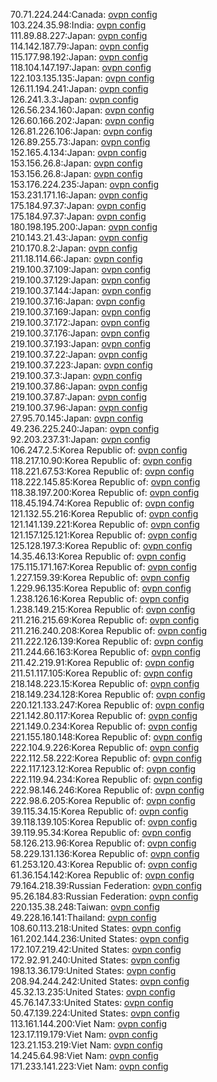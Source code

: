 70.71.224.244:Canada: [ovpn config](vpn/70_71_224_244.ovpn)  
103.224.35.98:India: [ovpn config](vpn/103_224_35_98.ovpn)  
111.89.88.227:Japan: [ovpn config](vpn/111_89_88_227.ovpn)  
114.142.187.79:Japan: [ovpn config](vpn/114_142_187_79.ovpn)  
115.177.98.192:Japan: [ovpn config](vpn/115_177_98_192.ovpn)  
118.104.147.197:Japan: [ovpn config](vpn/118_104_147_197.ovpn)  
122.103.135.135:Japan: [ovpn config](vpn/122_103_135_135.ovpn)  
126.11.194.241:Japan: [ovpn config](vpn/126_11_194_241.ovpn)  
126.241.3.3:Japan: [ovpn config](vpn/126_241_3_3.ovpn)  
126.56.234.160:Japan: [ovpn config](vpn/126_56_234_160.ovpn)  
126.60.166.202:Japan: [ovpn config](vpn/126_60_166_202.ovpn)  
126.81.226.106:Japan: [ovpn config](vpn/126_81_226_106.ovpn)  
126.89.255.73:Japan: [ovpn config](vpn/126_89_255_73.ovpn)  
152.165.4.134:Japan: [ovpn config](vpn/152_165_4_134.ovpn)  
153.156.26.8:Japan: [ovpn config](vpn/153_156_26_8.ovpn)  
153.156.26.8:Japan: [ovpn config](vpn/153_156_26_8.ovpn)  
153.176.224.235:Japan: [ovpn config](vpn/153_176_224_235.ovpn)  
153.231.171.16:Japan: [ovpn config](vpn/153_231_171_16.ovpn)  
175.184.97.37:Japan: [ovpn config](vpn/175_184_97_37.ovpn)  
175.184.97.37:Japan: [ovpn config](vpn/175_184_97_37.ovpn)  
180.198.195.200:Japan: [ovpn config](vpn/180_198_195_200.ovpn)  
210.143.21.43:Japan: [ovpn config](vpn/210_143_21_43.ovpn)  
210.170.8.2:Japan: [ovpn config](vpn/210_170_8_2.ovpn)  
211.18.114.66:Japan: [ovpn config](vpn/211_18_114_66.ovpn)  
219.100.37.109:Japan: [ovpn config](vpn/219_100_37_109.ovpn)  
219.100.37.129:Japan: [ovpn config](vpn/219_100_37_129.ovpn)  
219.100.37.144:Japan: [ovpn config](vpn/219_100_37_144.ovpn)  
219.100.37.16:Japan: [ovpn config](vpn/219_100_37_16.ovpn)  
219.100.37.169:Japan: [ovpn config](vpn/219_100_37_169.ovpn)  
219.100.37.172:Japan: [ovpn config](vpn/219_100_37_172.ovpn)  
219.100.37.176:Japan: [ovpn config](vpn/219_100_37_176.ovpn)  
219.100.37.193:Japan: [ovpn config](vpn/219_100_37_193.ovpn)  
219.100.37.22:Japan: [ovpn config](vpn/219_100_37_22.ovpn)  
219.100.37.223:Japan: [ovpn config](vpn/219_100_37_223.ovpn)  
219.100.37.3:Japan: [ovpn config](vpn/219_100_37_3.ovpn)  
219.100.37.86:Japan: [ovpn config](vpn/219_100_37_86.ovpn)  
219.100.37.87:Japan: [ovpn config](vpn/219_100_37_87.ovpn)  
219.100.37.96:Japan: [ovpn config](vpn/219_100_37_96.ovpn)  
27.95.70.145:Japan: [ovpn config](vpn/27_95_70_145.ovpn)  
49.236.225.240:Japan: [ovpn config](vpn/49_236_225_240.ovpn)  
92.203.237.31:Japan: [ovpn config](vpn/92_203_237_31.ovpn)  
106.247.2.5:Korea Republic of: [ovpn config](vpn/106_247_2_5.ovpn)  
118.217.10.90:Korea Republic of: [ovpn config](vpn/118_217_10_90.ovpn)  
118.221.67.53:Korea Republic of: [ovpn config](vpn/118_221_67_53.ovpn)  
118.222.145.85:Korea Republic of: [ovpn config](vpn/118_222_145_85.ovpn)  
118.38.197.200:Korea Republic of: [ovpn config](vpn/118_38_197_200.ovpn)  
118.45.194.74:Korea Republic of: [ovpn config](vpn/118_45_194_74.ovpn)  
121.132.55.216:Korea Republic of: [ovpn config](vpn/121_132_55_216.ovpn)  
121.141.139.221:Korea Republic of: [ovpn config](vpn/121_141_139_221.ovpn)  
121.157.125.121:Korea Republic of: [ovpn config](vpn/121_157_125_121.ovpn)  
125.128.197.3:Korea Republic of: [ovpn config](vpn/125_128_197_3.ovpn)  
14.35.46.13:Korea Republic of: [ovpn config](vpn/14_35_46_13.ovpn)  
175.115.171.167:Korea Republic of: [ovpn config](vpn/175_115_171_167.ovpn)  
1.227.159.39:Korea Republic of: [ovpn config](vpn/1_227_159_39.ovpn)  
1.229.96.135:Korea Republic of: [ovpn config](vpn/1_229_96_135.ovpn)  
1.238.126.16:Korea Republic of: [ovpn config](vpn/1_238_126_16.ovpn)  
1.238.149.215:Korea Republic of: [ovpn config](vpn/1_238_149_215.ovpn)  
211.216.215.69:Korea Republic of: [ovpn config](vpn/211_216_215_69.ovpn)  
211.216.240.208:Korea Republic of: [ovpn config](vpn/211_216_240_208.ovpn)  
211.222.126.139:Korea Republic of: [ovpn config](vpn/211_222_126_139.ovpn)  
211.244.66.163:Korea Republic of: [ovpn config](vpn/211_244_66_163.ovpn)  
211.42.219.91:Korea Republic of: [ovpn config](vpn/211_42_219_91.ovpn)  
211.51.117.105:Korea Republic of: [ovpn config](vpn/211_51_117_105.ovpn)  
218.148.223.15:Korea Republic of: [ovpn config](vpn/218_148_223_15.ovpn)  
218.149.234.128:Korea Republic of: [ovpn config](vpn/218_149_234_128.ovpn)  
220.121.133.247:Korea Republic of: [ovpn config](vpn/220_121_133_247.ovpn)  
221.142.80.117:Korea Republic of: [ovpn config](vpn/221_142_80_117.ovpn)  
221.149.0.234:Korea Republic of: [ovpn config](vpn/221_149_0_234.ovpn)  
221.155.180.148:Korea Republic of: [ovpn config](vpn/221_155_180_148.ovpn)  
222.104.9.226:Korea Republic of: [ovpn config](vpn/222_104_9_226.ovpn)  
222.112.58.222:Korea Republic of: [ovpn config](vpn/222_112_58_222.ovpn)  
222.117.123.12:Korea Republic of: [ovpn config](vpn/222_117_123_12.ovpn)  
222.119.94.234:Korea Republic of: [ovpn config](vpn/222_119_94_234.ovpn)  
222.98.146.246:Korea Republic of: [ovpn config](vpn/222_98_146_246.ovpn)  
222.98.6.205:Korea Republic of: [ovpn config](vpn/222_98_6_205.ovpn)  
39.115.34.15:Korea Republic of: [ovpn config](vpn/39_115_34_15.ovpn)  
39.118.139.105:Korea Republic of: [ovpn config](vpn/39_118_139_105.ovpn)  
39.119.95.34:Korea Republic of: [ovpn config](vpn/39_119_95_34.ovpn)  
58.126.213.96:Korea Republic of: [ovpn config](vpn/58_126_213_96.ovpn)  
58.229.131.136:Korea Republic of: [ovpn config](vpn/58_229_131_136.ovpn)  
61.253.120.43:Korea Republic of: [ovpn config](vpn/61_253_120_43.ovpn)  
61.36.154.142:Korea Republic of: [ovpn config](vpn/61_36_154_142.ovpn)  
79.164.218.39:Russian Federation: [ovpn config](vpn/79_164_218_39.ovpn)  
95.26.184.83:Russian Federation: [ovpn config](vpn/95_26_184_83.ovpn)  
220.135.38.248:Taiwan: [ovpn config](vpn/220_135_38_248.ovpn)  
49.228.16.141:Thailand: [ovpn config](vpn/49_228_16_141.ovpn)  
108.60.113.218:United States: [ovpn config](vpn/108_60_113_218.ovpn)  
161.202.144.236:United States: [ovpn config](vpn/161_202_144_236.ovpn)  
172.107.219.42:United States: [ovpn config](vpn/172_107_219_42.ovpn)  
172.92.91.240:United States: [ovpn config](vpn/172_92_91_240.ovpn)  
198.13.36.179:United States: [ovpn config](vpn/198_13_36_179.ovpn)  
208.94.244.242:United States: [ovpn config](vpn/208_94_244_242.ovpn)  
45.32.13.235:United States: [ovpn config](vpn/45_32_13_235.ovpn)  
45.76.147.33:United States: [ovpn config](vpn/45_76_147_33.ovpn)  
50.47.139.224:United States: [ovpn config](vpn/50_47_139_224.ovpn)  
113.161.144.200:Viet Nam: [ovpn config](vpn/113_161_144_200.ovpn)  
123.17.119.179:Viet Nam: [ovpn config](vpn/123_17_119_179.ovpn)  
123.21.153.219:Viet Nam: [ovpn config](vpn/123_21_153_219.ovpn)  
14.245.64.98:Viet Nam: [ovpn config](vpn/14_245_64_98.ovpn)  
171.233.141.223:Viet Nam: [ovpn config](vpn/171_233_141_223.ovpn)  
